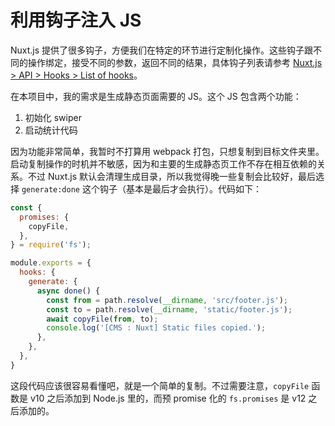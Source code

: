 利用钩子注入 JS
========

Nuxt.js 提供了很多钩子，方便我们在特定的环节进行定制化操作。这些钩子跟不同的操作绑定，接受不同的参数，返回不同的结果，具体钩子列表请参考 [Nuxt.js > API > Hooks > List of hooks](https://nuxtjs.org/api/configuration-hooks#list-of-hooks)。

在本项目中，我的需求是生成静态页面需要的 JS。这个 JS 包含两个功能：

1. 初始化 swiper
2. 启动统计代码

因为功能非常简单，我暂时不打算用 webpack 打包，只想复制到目标文件夹里。启动复制操作的时机并不敏感，因为和主要的生成静态页工作不存在相互依赖的关系。不过 Nuxt.js 默认会清理生成目录，所以我觉得晚一些复制会比较好，最后选择 `generate:done` 这个钩子（基本是最后才会执行）。代码如下：

```js
const {
  promises: {
    copyFile,
  },
} = require('fs');

module.exports = {
  hooks: {
    generate: {
      async done() {
        const from = path.resolve(__dirname, 'src/footer.js');
        const to = path.resolve(__dirname, 'static/footer.js');
        await copyFile(from, to);
        console.log('[CMS : Nuxt] Static files copied.');
      },
    },
  },
}
```

这段代码应该很容易看懂吧，就是一个简单的复制。不过需要注意，`copyFile` 函数是 v10 之后添加到 Node.js 里的，而预 promise 化的 `fs.promises` 是 v12 之后添加的。
